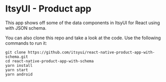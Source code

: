 # ItsyUI - Product app

This app shows off some of the data components in ItsyUI for React using with JSON schema.

You can also clone this repo and take a look at the code. Use the following commands to run it:

```
git clone https://github.com/itsyui/react-native-product-app-with-schema.git
cd react-native-product-app-with-schema
yarn install
yarn start
yarn android
```
